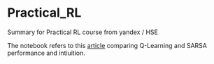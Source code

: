 # Practical_RL
Summary for Practical RL course from yandex / HSE

The notebook refers to this [article](https://www.linkedin.com/pulse/q-learning-vs-sarsa-model-free-rl-algorithms-ahmed-raafat/) comparing Q-Learning and SARSA performance and intiuition.
